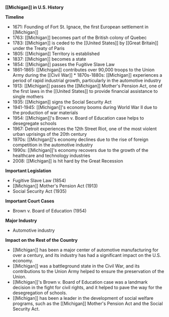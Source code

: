 **[[Michigan]] in U.S. History**

**Timeline**

* 1671: Founding of Fort St. Ignace, the first European settlement in [[Michigan]]
* 1763: [[Michigan]] becomes part of the British colony of Quebec
* 1783: [[Michigan]] is ceded to the [[United States]] by [[Great Britain]] under the Treaty of Paris
* 1805: [[Michigan]] Territory is established
* 1837: [[Michigan]] becomes a state
* 1854: [[Michigan]] passes the Fugitive Slave Law
* 1861-1865: [[Michigan]] contributes over 90,000 troops to the Union Army during the [[Civil War]] * 1870s-1880s: [[Michigan]] experiences a period of rapid industrial growth, particularly in the automotive industry
* 1913: [[Michigan]] passes the [[Michigan]] Mother's Pension Act, one of the first laws in the [[United States]] to provide financial assistance to single mothers
* 1935: [[Michigan]] signs the Social Security Act
* 1941-1945: [[Michigan]]'s economy booms during World War II due to the production of war materials
* 1954: [[Michigan]]'s Brown v. Board of Education case helps to desegregate schools
* 1967: Detroit experiences the 12th Street Riot, one of the most violent urban uprisings of the 20th century
* 1970s: [[Michigan]]'s economy declines due to the rise of foreign competition in the automotive industry
* 1990s: [[Michigan]]'s economy recovers due to the growth of the healthcare and technology industries
* 2008: [[Michigan]] is hit hard by the Great Recession

**Important Legislation**

* Fugitive Slave Law (1854)
* [[Michigan]] Mother's Pension Act (1913)
* Social Security Act (1935)

**Important Court Cases**

* Brown v. Board of Education (1954)

**Major Industry**

* Automotive industry

**Impact on the Rest of the Country**

* [[Michigan]] has been a major center of automotive manufacturing for over a century, and its industry has had a significant impact on the U.S. economy.
* [[Michigan]] was a battleground state in the Civil War, and its contributions to the Union Army helped to ensure the preservation of the Union.
* [[Michigan]]'s Brown v. Board of Education case was a landmark decision in the fight for civil rights, and it helped to pave the way for the desegregation of schools.
* [[Michigan]] has been a leader in the development of social welfare programs, such as the [[Michigan]] Mother's Pension Act and the Social Security Act.